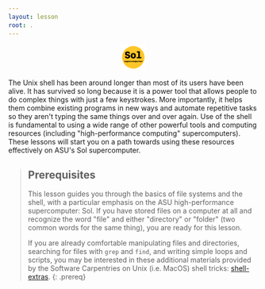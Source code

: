 ```yaml
---
layout: lesson
root: .
---
```


<div float="center">
 <p align="center">
  <img
    width="10%"
    src="fig/sol-logo.png"
    alt="Sol supercomputer logo"
  >
 </p>
</div>

The Unix shell has been around longer than most of its users have been
alive.  It has survived so long because it is a power tool that allows
people to do complex things with just a few keystrokes.  More
importantly, it helps them combine existing programs in new ways and
automate repetitive tasks so they aren't typing the same things over and
over again.  Use of the shell is fundamental to using a wide range of
other powerful tools and computing resources (including
"high-performance computing" supercomputers).  These lessons will start
you on a path towards using these resources effectively on ASU's Sol
supercomputer.

> ## Prerequisites
>
> This lesson guides you through the basics of file systems and the
> shell, with a particular emphasis on the ASU high-performance
> supercomputer: Sol.  If you have stored files on a computer at all and
> recognize the word "file" and either "directory" or "folder" (two
> common words for the same thing), you are ready for this lesson.
>
> If you are already comfortable manipulating files and directories,
> searching for files with `grep` and `find`, and writing simple loops
> and scripts, you may be interested in these additional materials
> provided by the Software Carpentries on Unix (i.e. MacOS) shell
> tricks:
> [shell-extras](https://carpentries-incubator.github.io/shell-extras/).
{: .prereq}
